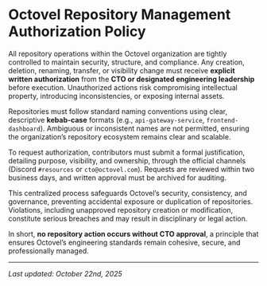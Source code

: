 # Octovel Repository Management Authorization Policy

All repository operations within the Octovel organization are tightly controlled to maintain security, structure, and compliance. Any creation, deletion, renaming, transfer, or visibility change must receive **explicit written authorization** from the **CTO or designated engineering leadership** before execution. Unauthorized actions risk compromising intellectual property, introducing inconsistencies, or exposing internal assets.

Repositories must follow standard naming conventions using clear, descriptive **kebab-case** formats (e.g., `api-gateway-service`, `frontend-dashboard`). Ambiguous or inconsistent names are not permitted, ensuring the organization’s repository ecosystem remains clear and scalable.

To request authorization, contributors must submit a formal justification, detailing purpose, visibility, and ownership, through the official channels (Discord `#resources` or `cto@octovel.com`). Requests are reviewed within two business days, and written approval must be archived for auditing.

This centralized process safeguards Octovel’s security, consistency, and governance, preventing accidental exposure or duplication of repositories.
Violations, including unapproved repository creation or modification, constitute serious breaches and may result in disciplinary or legal action.

In short, **no repository action occurs without CTO approval**, a principle that ensures Octovel’s engineering standards remain cohesive, secure, and professionally managed.

---

*Last updated: October 22nd, 2025*
